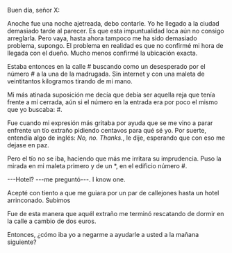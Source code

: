 Buen día, señor X:

Anoche fue una noche ajetreada, debo contarle. Yo he llegado a la ciudad demasiado tarde al parecer. Es que esta impuntualidad loca aún no consigo arreglarla. Pero vaya, hasta ahora tampoco me ha sido demasiado problema, supongo. El problema en realidad es que no confirmé mi hora de llegada con el dueño. Mucho menos confirmé la ubicación exacta.

Estaba entonces en la calle # buscando como un desesperado por el número # a la una de la madrugada. Sin internet y con una maleta de veintitantos kilogramos tirando de mi mano.

Mi más atinada suposición me decía que debía ser aquella reja que tenía frente a mí cerrada, aún si el número en la entrada era por poco el mismo que yo buscaba: #.

Fue cuando mi expresión más gritaba por ayuda que se me vino a parar enfrente un tío extraño pidiendo centavos para qué sé yo. Por suerte, entendía algo de inglés: _No, no. Thanks._, le dije, esperando que con eso me dejase en paz.

Pero el tío no se iba, haciendo que más me irritara su imprudencia. Puso la mirada en mi maleta primero y de un *, en el edificio número #.

---Hotel? ---me preguntó---. I know one.

Acepté con tiento a que me guiara por un par de callejones hasta un hotel arrinconado. Subimos

Fue de esta manera que aquél extraño me terminó rescatando de dormir en la calle a cambio de dos euros.

Entonces, ¿cómo iba yo a negarme a ayudarle a usted a la mañana siguiente?
